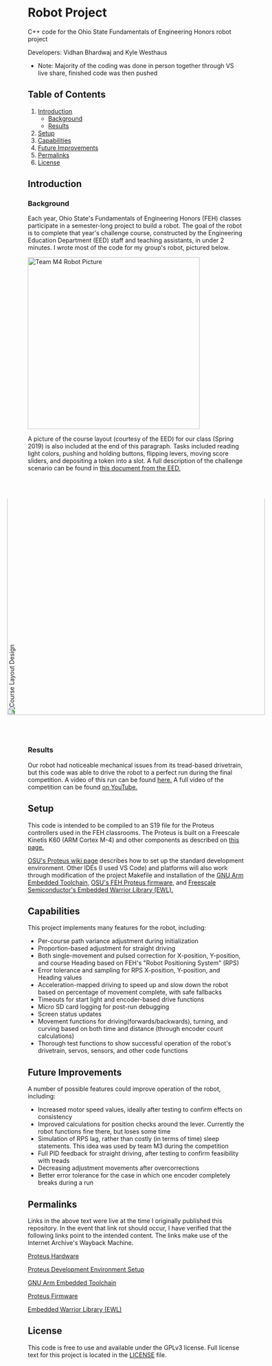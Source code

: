 # Robot Project
C++ code for the Ohio State Fundamentals of Engineering Honors robot project

Developers: Vidhan Bhardwaj and Kyle Westhaus
- Note: Majority of the coding was done in person together through VS live share, finished code was then pushed

## Table of Contents
1. [Introduction](#introduction)
    - [Background](#background)
    - [Results](#results)
2. [Setup](#setup)
3. [Capabilities](#capabilities)
4. [Future Improvements](#future-improvements)
5. [Permalinks](#permalinks)
6. [License](#license)


## Introduction
### Background
Each year, Ohio State's Fundamentals of Engineering Honors (FEH) classes participate in a semester-long project to build a robot. The goal of the robot is to complete that year's challenge course, constructed by the Engineering Education Department (EED) staff and teaching assistants, in under 2 minutes. I wrote most of the code for my group's robot, pictured below.

<img src="images/M4-Robot.jpg" height="400" alt="Team M4 Robot Picture" >

A picture of the course layout (courtesy of the EED) for our class (Spring 2019) is also included at the end of this paragraph. Tasks included reading light colors, pushing and holding buttons, flipping levers, moving score sliders, and depositing a token into a slot. A full description of the challenge scenario can be found in [this document from the EED.](doc/Robot_Scenario.pdf)

<img src="images/Arcade-Course-CAD-2019.jpg" height="600" style="transform:rotate(270deg);" alt="Course Layout Design" >


### Results
Our robot had noticeable mechanical issues from its tread-based drivetrain, but this code was able to drive the robot to a perfect run during the final competition. A video of this run can be found [here.](https://youtu.be/jPylJhgtDp8?t=7669) A full video of the competition can be found [on YouTube.](https://youtu.be/jPylJhgtDp8)


## Setup
This code is intended to be compiled to an S19 file for the Proteus controllers used in the FEH classrooms. The Proteus is built on a Freescale Kinetis K60 (ARM Cortex M-4) and other components as described on [this page.](https://u.osu.edu/fehproteus/introduction/hardware/)

[OSU's Proteus wiki page](https://u.osu.edu/fehproteus/qt-environment/install-guide/) describes how to set up the standard development environment. Other IDEs (I used VS Code) and platforms will also work through modification of the project Makefile and installation of the [GNU Arm Embedded Toolchain,](https://developer.arm.com/tools-and-software/open-source-software/developer-tools/gnu-toolchain/gnu-rm/downloads) [OSU's FEH Proteus firmware,](https://code.osu.edu/fehelectronics/proteus_software/fehproteusfirmware) and [Freescale Semiconductor's Embedded Warrior Library (EWL).](https://community.nxp.com/docs/DOC-93277)


## Capabilities
This project implements many features for the robot, including:
* Per-course path variance adjustment during initialization
* Proportion-based adjustment for straight driving
* Both single-movement and pulsed correction for X-position, Y-position, and course Heading based on FEH's "Robot Positioning System" (RPS)
* Error tolerance and sampling for RPS X-position, Y-position, and Heading values
* Acceleration-mapped driving to speed up and slow down the robot based on percentage of movement complete, with safe fallbacks
* Timeouts for start light and encoder-based drive functions
* Micro SD card logging for post-run debugging
* Screen status updates
* Movement functions for driving(forwards/backwards), turning, and curving based on both time and distance (through encoder count calculations)
* Thorough test functions to show successful operation of the robot's drivetrain, servos, sensors, and other code functions


## Future Improvements
A number of possible features could improve operation of the robot, including:
* Increased motor speed values, ideally after testing to confirm effects on consistency
* Improved calculations for position checks around the lever. Currently the robot functions fine there, but loses some time
* Simulation of RPS lag, rather than costly (in terms of time) sleep statements. This idea was used by team M3 during the competition
* Full PID feedback for straight driving, after testing to confirm feasibility with treads
* Decreasing adjustment movements after overcorrections
* Better error tolerance for the case in which one encoder completely breaks during a run


## Permalinks
Links in the above text were live at the time I originally published this repository. In the event that link rot should occur, I have verified that the following links point to the intended content. The links make use of the Internet Archive's Wayback Machine.

[Proteus Hardware](https://web.archive.org/web/20200503214826/https://u.osu.edu/fehproteus/introduction/hardware/)

[Proteus Development Environment Setup](https://web.archive.org/web/20191025211221/https://u.osu.edu/fehproteus/qt-environment/install-guide/)

[GNU Arm Embedded Toolchain](https://web.archive.org/web/20200314195521/https://developer.arm.com/tools-and-software/open-source-software/developer-tools/gnu-toolchain/gnu-rm/downloads)

[Proteus Firmware](https://web.archive.org/web/20190129222412/https://code.osu.edu/fehelectronics/fehproteusfirmware)

[Embedded Warrior Library (EWL)](https://web.archive.org/web/20190821042720/https://community.nxp.com/docs/DOC-93277)


## License
This code is free to use and available under the GPLv3 license. Full license text for this project is located in the [LICENSE](./LICENSE) file.
